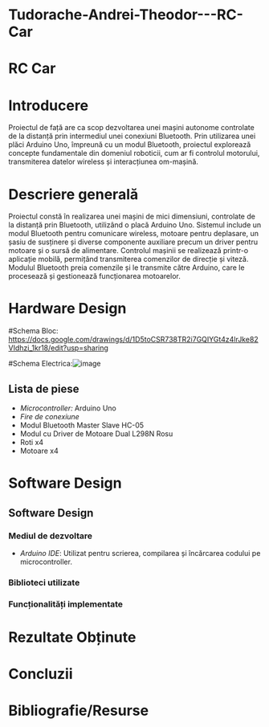 # Tudorache-Andrei-Theodor---RC-Car
# RC Car

# Introducere
Proiectul de față are ca scop dezvoltarea unei mașini autonome controlate de la distanță prin intermediul unei conexiuni Bluetooth.
Prin utilizarea unei plăci Arduino Uno, împreună cu un modul Bluetooth, proiectul explorează concepte fundamentale din domeniul roboticii, cum ar fi controlul motorului, transmiterea datelor wireless și interacțiunea om-mașină.
# Descriere generală
Proiectul constă în realizarea unei mașini de mici dimensiuni, controlate de la distanță prin Bluetooth, utilizând o placă Arduino Uno. Sistemul include un modul Bluetooth pentru comunicare wireless, motoare pentru deplasare, un șasiu de susținere și diverse componente auxiliare precum un driver pentru motoare și o sursă de alimentare.
Controlul mașinii se realizează printr-o aplicație mobilă, permițând transmiterea comenzilor de direcție și viteză. Modulul Bluetooth preia comenzile și le transmite către Arduino, care le procesează și gestionează funcționarea motoarelor.

# Hardware Design
  #Schema Bloc: https://docs.google.com/drawings/d/1D5toCSR738TR2i7GQIYGt4z4lrJke82VIdhzi_1kr18/edit?usp=sharing 
  
  #Schema Electrica:![image](https://github.com/user-attachments/assets/80467f68-32b8-4456-91d4-0c23f34074cc)
  
## Lista de piese
- *Microcontroller:* Arduino Uno 
- *Fire de conexiune*
- Modul Bluetooth Master Slave HC-05
- Modul cu Driver de Motoare Dual L298N Rosu
- Roti x4
- Motoare x4

# Software Design

## Software Design

### Mediul de dezvoltare
- *Arduino IDE*: Utilizat pentru scrierea, compilarea și încărcarea codului pe microcontroller.

### Biblioteci utilizate

### Funcționalități implementate
  
 # Rezultate Obținute

 # Concluzii

 # Bibliografie/Resurse
